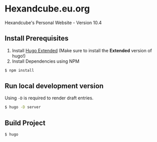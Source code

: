 # Hexandcube.eu.org

Hexandcube's Personal Website - Version 10.4

## Install Prerequisites

1. Install [Hugo Extended](https://gohugo.io/getting-started/installing/) (Make sure to install the **Extended** version of hugo!)
2. Install Dependencies using NPM

```bash
$ npm install
```

## Run local development version

Using `-D` is required to render draft entries.

```bash
$ hugo -D server
```

## Build Project

```bash
$ hugo 
```
